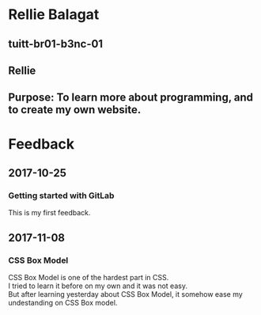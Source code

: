 # Rellie Balagat
## tuitt-br01-b3nc-01
## Rellie
## Purpose: To learn more about programming, and to create my own website.

# Feedback
## 2017-10-25
### Getting started with GitLab
This is my first feedback.

## 2017-11-08
### CSS Box Model
CSS Box Model is one of the hardest part in CSS.  
I tried to learn it before on my own and it was not easy.  
But after learning yesterday about CSS Box Model, it somehow ease my undestanding on CSS Box model.  



